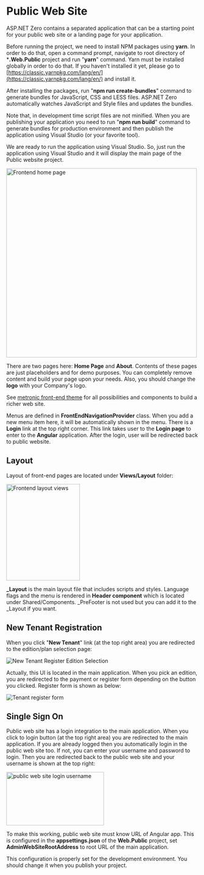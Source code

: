 # Public Web Site

ASP.NET Zero contains a separated application that can be a starting point for your public web site or a landing page for your application. 

Before running the project, we need to install NPM packages using **yarn**. In order to do that, open a command prompt, navigate to root directory of ***.Web.Public** project and run "**yarn**" command. Yarn must be installed globally in order to do that. If you haven't installed it yet, please go to [https://classic.yarnpkg.com/lang/en/](https://classic.yarnpkg.com/lang/en/) and install it.

After installing the packages, run "**npm run create-bundles**" command to generate bundles for JavaScript, CSS and LESS files. ASP.NET Zero automatically watches JavaScript and Style files and updates the bundles. 

Note that, in development time script files are not minified. When you are publishing your application you need to run "**npm run build**" command to generate bundles for production environment and then publish the application using Visual Studio (or your favorite tool).

We are ready to run the application using Visual Studio. So, just run the application using Visual Studio and it will display the main page of the Public website project.

<img src="images/frontend-homepage.jpg" alt="Frontend home page" class="img-thumbnail" width="500" height="496" />

There are two pages here: **Home Page** and **About**. Contents of these pages are just placeholders and for demo purposes. You can completely remove content and build your page upon your needs. Also, you should change the **logo** with your Company's logo.

See [metronic front-end theme](https://preview.keenthemes.com/free-bootstrap-corporate/) for all possibilities and components to build a richer web site.

Menus are defined in **FrontEndNavigationProvider** class. When you add a new menu item here, it will be automatically shown in the menu. There is a **Login** link at the top right corner. This link takes user to the **Login page** to enter to the **Angular** application. After the login, user will be redirected back to public website.

## Layout

Layout of front-end pages are located under **Views/Layout** folder:

<img src="images/frontend-layout-views-core.png" alt="Frontend layout views" class="img-thumbnail" width="193" height="253" />

**\_Layout** is the main layout file that includes scripts and styles. Language flags and the menu is rendered in **Header component** which is located under Shared/Components. \_PreFooter is not used but you can add
it to the \_Layout if you want.

## New Tenant Registration

When you click "**New Tenant**" link (at the top right area) you are redirected to the edition/plan selection page:

<img src="images/new-tenant-select-edition-2.png" alt="New Tenant Register Edition Selection" class="img-thumbnail" />

Actually, this UI is located in the main application. When you pick an edition, you are redirected to the payment or register form depending on the button you clicked. Register form is shown as below:

<img src="images/tenant-signup-v3.png" alt="Tenant register form" class="img-thumbnail" />

## Single Sign On

Public web site has a login integration to the main application. When you click to login button (at the top right area) you are redirected to the main application. If you are already logged then you automatically
login in the public web site too. If not, you can enter your username and password to login. Then you are redirected back to the public web site and your username is shown at the top right:

<img src="images/public-web-site-login-username.png" alt="public web site login username" class="img-thumbnail" width="256" height="140" />

To make this working, public web site must know URL of Angular app. This is configured in the **appsettings.json** of the **Web.Public** project, set **AdminWebSiteRootAddress** to root URL of the main application.

This configuration is properly set for the development environment. You should change it when you publish your project.